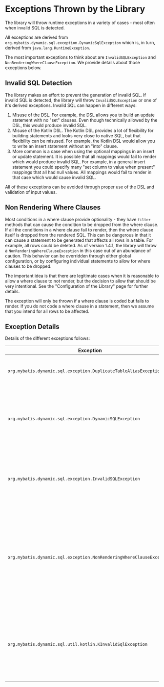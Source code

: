 # Exceptions Thrown by the Library

The library will throw runtime exceptions in a variety of cases - most often when invalid SQL is detected.

All exceptions are derived from `org.mybatis.dynamic.sql.exception.DynamicSqlException` which is, in turn,
derived from `java.lang.RuntimeException`.

The most important exceptions to think about are `InvalidSQLException` and `NonRenderingWhereClauseException`. We
provide details about those exceptions below.

## Invalid SQL Detection

The library makes an effort to prevent the generation of invalid SQL. If invalid SQL is detected, the library will
throw `InvalidSQLException` or one of it's derived exceptions. Invalid SQL can happen in different ways:

1. Misuse of the DSL. For example, the DSL allows you to build an update statement with no "set" clauses.
   Even though technically allowed by the DSL, this would produce invalid SQL.
2. Misuse of the Kotlin DSL. The Kotlin DSL provides a lot of flexibility for building statements and looks very close
   to native SQL, but that flexibility can be misused. For example, the Kotlin DSL would allow you to write an insert
   statement without an "into" clause.
3. More common is a case when using the optional mappings in an insert or update statement. It is possible
   that all mappings would fail to render which would produce invalid SQL. For example, in a general insert statement
   you could specify many "set column to value when present" mappings that all had null values. All mappings would fail
   to render in that case which would cause invalid SQL.

All of these exceptions can be avoided through proper use of the DSL and validation of input values.

## Non Rendering Where Clauses

Most conditions in a where clause provide optionality - they have `filter` methods that can cause the condition to be
dropped from the where clause. If all the conditions in a where clause fail to render, then the where clause itself is
dropped from the rendered SQL. This can be dangerous in that it can cause a statement to be generated that affects all
rows in a table. For example, all rows could be deleted. As of version 1.4.1, the library will throw a
`NonRenderingWhereClauseException` in this case out of an abundance of caution. This behavior can be overridden
through either global configuration, or by configuring individual statements to allow for where clauses to be dropped.

The important idea is that there are legitimate cases when it is reasonable to allow a where clause to not render, but
the decision to allow that should be very intentional. See the "Configuration of the Library" page for further details.

The exception will only be thrown if a where clause is coded but fails to render. If you do not code a where clause in
a statement, then we assume that you intend for all rows to be affected.

## Exception Details

Details of the different exceptions follows:

| Exception                                                            | Causes                                                                                                                                                                                                                                                                            |
|----------------------------------------------------------------------|-----------------------------------------------------------------------------------------------------------------------------------------------------------------------------------------------------------------------------------------------------------------------------------|
| `org.mybatis.dynamic.sql.exception.DuplicateTableAliasException`     | Thrown if you attempt to join more than one table with the same alias in a select statement                                                                                                                                                                                       |
| `org.mybatis.dynamic.sql.exception.DynamicSQLException`              | Thrown when other more specific exceptions are not appropriate. One example is when reading a configuration property file causes an IOException. This is a rare occurrence.                                                                                                       |
| `org.mybatis.dynamic.sql.exception.InvalidSQLException`              | Thrown if invalid SQL is detected. The most common causes are when all the optional column mappings in an insert or update statement fail to render.                                                                                                                              |
| `org.mybatis.dynamic.sql.exception.NonRenderingWhereClauseException` | Thrown if all conditions in a where clause fail to render - which will cause the where clause to be dropped from the rendered SQL. This could cause a statement to inadvertently affect all rows in a table. This behavior can be changed with global or statement configuration. |
| `org.mybatis.dynamic.sql.util.kotlin.KInvalidSqlException`           | Thrown if invalid SQL is detected when using the Kotlin DSL. This exception is for specific misuses of the Kotlin DSL. It is derived from `InvalidSQLException` which can also occur when using the Kotlin DSL.                                                                   |

